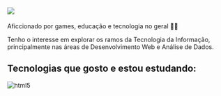 <h1>
<img src="https://readme-typing-svg.demolab.com?font=Fira+Code&size=30&pause=1000&width=435&lines=Ol%C3%A1%2C+meu+nome+%C3%A9+Gustavo+%F0%9F%96%90%EF%B8%8F" /></h1>

Aficcionado por games, educação e tecnologia no geral 👨‍💻

Tenho o interesse em explorar os ramos da Tecnologia da Informação, principalmente nas áreas de Desenvolvimento Web e Análise de Dados.

## Tecnologias que gosto e estou estudando:

<div style="display: inline_block">
  <img align="center" alt="html5" src="https://skillicons.dev/icons?i=js,react,angular,html,css,py,c,unity"/>
</div><br/>


